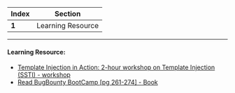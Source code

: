 Index | Section
---   | ---
**1** | Learning Resource

---

#### Learning Resource:

* [Template Injection in Action: 2-hour workshop on Template Injection (SSTI) - workshop](https://shubhamchaskar.com/excel-magic/) 
* [Read BugBounty BootCamp [pg 261-274] - Book](https://www.amazon.in/Bug-Bounty-Bootcamp-Reporting-Vulnerabilities-ebook/dp/B08YK368Y3)
